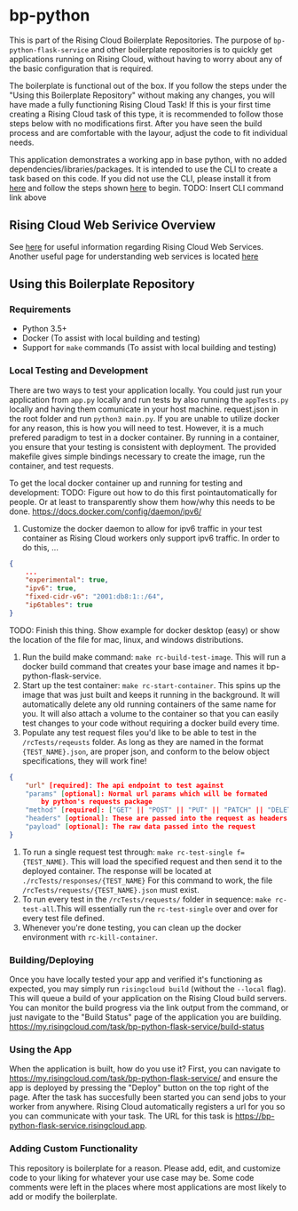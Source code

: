 # bp-python
This is part of the Rising Cloud Boilerplate Repositories. The purpose of
`bp-python-flask-service` and other boilerplate repositories is to quickly get
applications running on Rising Cloud, without having to worry about any of the
basic configuration that is required.

The boilerplate is functional out of the box. If you follow the steps under
the "Using this Boilerplate Repository" without making any changes, you will
have made a fully functioning Rising Cloud Task! If this is your first time
creating a Rising Cloud task of this type, it is recommended to follow those
steps below with no modifications first. After you have seen the build process
and are comfortable with the layour, adjust the code to fit individual needs.

This application demonstrates a working app in base python, with no added
dependencies/libraries/packages. It is intended to use the CLI to create a
task based on this code. If you did not use the CLI, please install it from
[here](https://risingcloud.com/docs/install) and follow the steps shown
[here]() to begin.
TODO: Insert CLI command link above

## Rising Cloud Web Serivice Overview
See [here](https://risingcloud.com/docs/technicals) for useful information
regarding Rising Cloud Web Services. Another useful page for understanding
web services is located [here](https://risingcloud.com/docs/web-service)

## Using this Boilerplate Repository

### Requirements
- Python 3.5+
- Docker (To assist with local building and testing)
- Support for `make` commands (To assist with local building and testing)

### Local Testing and Development

There are two ways to test your application locally. You could just run your
application from `app.py` locally and run tests by also running the
`appTests.py` locally and having them comunicate in your host machine.
request.json in the root folder and run `python3 main.py`. If you are unable
to utilize docker for any reason, this is how you will need to test. However,
it is a much prefered paradigm to test in a docker container. By running
in a container, you ensure that your testing is consistent with deployment. The
provided makefile gives simple bindings necessary to create the image, run the
container, and test requests.

To get the local docker container up and running for testing and development:
TODO: Figure out how to do this first pointautomatically for people. Or at
least to transparently show them how/why this needs to be done.
https://docs.docker.com/config/daemon/ipv6/
1. Customize the docker daemon to allow for ipv6 traffic in your test
container as Rising Cloud workers only support ipv6 traffic. In order to do
this, ...
```json
{
    ...
    "experimental": true,
    "ipv6": true,
    "fixed-cidr-v6": "2001:db8:1::/64",
    "ip6tables": true
}
```
TODO: Finish this thing. Show example for docker desktop (easy) or show the
location of the file for mac, linux, and windows distributions.
1. Run the build make command: `make rc-build-test-image`. This will run a
docker build command that creates your base image and names it
bp-python-flask-service.
1. Start up the test container: `make rc-start-container`. This spins
up the image that was just built and keeps it running in the background. It
will automatically delete any old running containers of the same name for you.
It will also attach a volume to the container so that you can easily test
changes to your code without requiring a docker build every time.
1. Populate any test request files you'd like to be able to test in the
`/rcTests/reqeusts` folder. As long as they are named in the format
`{TEST_NAME}.json`, are proper json, and conform to the below object
specifications, they will work fine!
```json
{
    "url" [required]: The api endpoint to test against
    "params" [optional]: Normal url params which will be formated
        by python's requests package
    "method" [required]: ["GET" || "POST" || "PUT" || "PATCH" || "DELETE"]
    "headers" [optional]: These are passed into the request as headers
    "payload" [optional]: The raw data passed into the request
}
```
1. To run a single request test through: `make rc-test-single f={TEST_NAME}`.
This will load the specified request and then send it to the deployed container.
The response will be located at `./rcTests/responses/{TEST_NAME}` For this
command to work, the file `/rcTests/requests/{TEST_NAME}.json` must exist.
1. To run every test in the `/rcTests/requests/` folder in sequence:
`make rc-test-all`.This will essentially run the `rc-test-single` over
and over for every test file defined.
1. Whenever you're done testing, you can clean up the docker environment with
`rc-kill-container`.

### Building/Deploying
Once you have locally tested your app and verified it's functioning as expected,
you may simply run `risingcloud build` (without the `--local` flag). This will
queue a build of your application on the Rising Cloud build servers. You can
monitor the build progress via the link output from the command, or just
navigate to the "Build Status" page of the application you are building.
https://my.risingcloud.com/task/bp-python-flask-service/build-status

### Using the App
When the application is built, how do you use it? First, you can navigate to
https://my.risingcloud.com/task/bp-python-flask-service/ and ensure the app is deployed
by pressing the "Deploy" button on the top right of the page. After the task has
succesfully been started you can send jobs to your worker from anywhere.
Rising Cloud automatically registers a url for you so you can communicate with
your task. The URL for this task is https://bp-python-flask-service.risingcloud.app.

### Adding Custom Functionality
This repository is boilerplate for a reason. Please add, edit, and customize
code to your liking for whatever your use case may be. Some code comments were
left in the places where most applications are most likely to add or modify
the boilerplate.